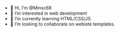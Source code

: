 - 👋 Hi, I’m @Minsc68
- 👀 I’m interested in web development
- 🌱 I’m currently learning HTML/CSS/JS
- 💞️ I’m looking to collaborate on webiste templates.

<!---
Minsc68/Minsc68 is a ✨ special ✨ repository because its `README.md` (this file) appears on your GitHub profile.
You can click the Preview link to take a look at your changes.
--->
